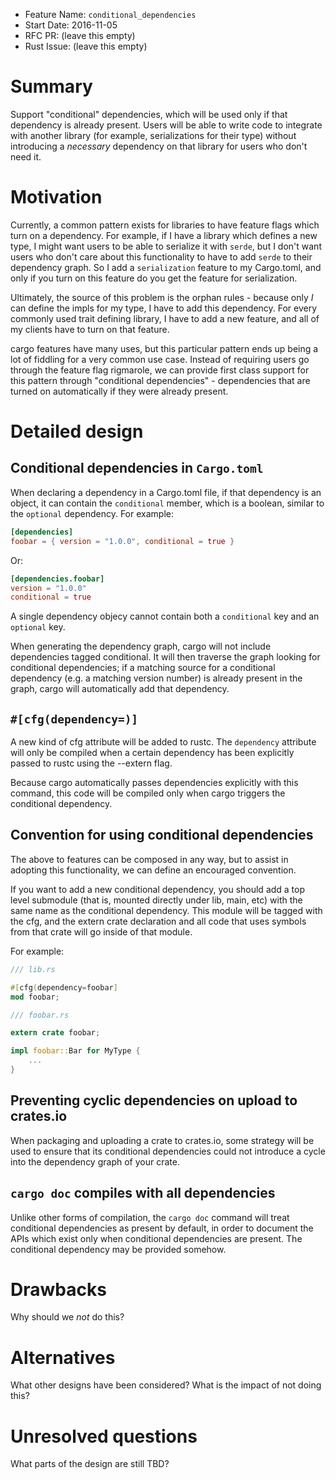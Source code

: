 - Feature Name: `conditional_dependencies`
- Start Date: 2016-11-05
- RFC PR: (leave this empty)
- Rust Issue: (leave this empty)

# Summary
[summary]: #summary

Support "conditional" dependencies, which will be used only if that dependency
is already present. Users will be able to write code to integrate with another
library (for example, serializations for their type) without introducing a
*necessary* dependency on that library for users who don't need it.

# Motivation
[motivation]: #motivation

Currently, a common pattern exists for libraries to have feature flags which
turn on a dependency. For example, if I have a library which defines a new
type, I might want users to be able to serialize it with `serde`, but I don't
want users who don't care about this functionality to have to add `serde` to
their dependency graph. So I add a `serialization` feature to my Cargo.toml,
and only if you turn on this feature do you get the feature for serialization.

Ultimately, the source of this problem is the orphan rules - because only *I*
can define the impls for my type, I have to add this dependency. For every
commonly used trait defining library, I have to add a new feature, and all of
my clients have to turn on that feature.

cargo features have many uses, but this particular pattern ends up being a lot
of fiddling for a very common use case. Instead of requiring users go through
the feature flag rigmarole, we can provide first class support for this
pattern through "conditional dependencies" - dependencies that are turned on
automatically if they were already present.

# Detailed design
[design]: #detailed-design

## Conditional dependencies in `Cargo.toml`

When declaring a dependency in a Cargo.toml file, if that dependency is an
object, it can contain the `conditional` member, which is a boolean, similar to
the `optional` dependency. For example:

```toml
[dependencies]
foobar = { version = "1.0.0", conditional = true }
```

Or:

```toml
[dependencies.foobar]
version = "1.0.0"
conditional = true
```

A single dependency objecy cannot contain both a `conditional` key and an
`optional` key.

When generating the dependency graph, cargo will not include dependencies
tagged conditional. It will then traverse the graph looking for conditional
dependencies; if a matching source for a conditional dependency (e.g. a
matching version number) is already present in the graph, cargo will
automatically add that dependency.

## `#[cfg(dependency=)]`

A new kind of cfg attribute will be added to rustc. The `dependency` attribute
will only be compiled when a certain dependency has been explicitly passed to
rustc using the --extern flag.

Because cargo automatically passes dependencies explicitly with this command,
this code will be compiled only when cargo triggers the conditional dependency.

## Convention for using conditional dependencies

The above to features can be composed in any way, but to assist in adopting
this functionality, we can define an encouraged convention.

If you want to add a new conditional dependency, you should add a top level
submodule (that is, mounted directly under lib, main, etc) with the same name
as the conditional dependency. This module will be tagged with the cfg, and the
extern crate declaration and all code that uses symbols from that crate will
go inside of that module.

For example:

```rust
/// lib.rs

#[cfg(dependency=foobar]
mod foobar;
```

```rust
/// foobar.rs

extern crate foobar;

impl foobar::Bar for MyType {
    ...
}
```

## Preventing cyclic dependencies on upload to crates.io

When packaging and uploading a crate to crates.io, some strategy will be used
to ensure that its conditional dependencies could not introduce a cycle into
the dependency graph of your crate.

## `cargo doc` compiles with all dependencies

Unlike other forms of compilation, the `cargo doc` command will treat
conditional dependencies as present by default, in order to document the APIs
which exist only when conditional dependencies are present. The conditional
dependency may be provided somehow.

# Drawbacks
[drawbacks]: #drawbacks

Why should we *not* do this?

# Alternatives
[alternatives]: #alternatives

What other designs have been considered? What is the impact of not doing this?

# Unresolved questions
[unresolved]: #unresolved-questions

What parts of the design are still TBD?
